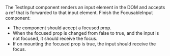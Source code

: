 The TextInput component renders an input element in the DOM and accepts a ref that is forwarded to that input element. Finish the FocusableInput component:

- The component should accept a focused prop.
- When the focused prop is changed from false to true, and the input is not focused, it should receive the focus.
- If on mounting the focused prop is true, the input should receive the focus.
